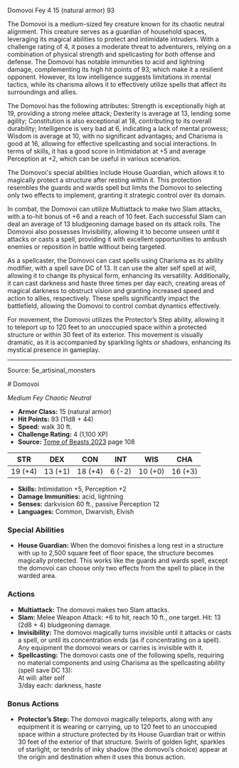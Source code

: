 <MonsterName/>Domovoi</MonsterName>
<CreatureType/>Fey</CreatureType>
<CR/>4</CR>
<AC/>15 (natural armor)</AC>
<HP/>93</HP>
<summary>The Domovoi is a medium-sized fey creature known for its chaotic neutral alignment. This creature serves as a guardian of household spaces, leveraging its magical abilities to protect and intimidate intruders. With a challenge rating of 4, it poses a moderate threat to adventurers, relying on a combination of physical strength and spellcasting for both offense and defense. The Domovoi has notable immunities to acid and lightning damage, complementing its high hit points of 93, which make it a resilient opponent. However, its low intelligence suggests limitations in mental tactics, while its charisma allows it to effectively utilize spells that affect its surroundings and allies.</summary>

<detail>

The Domovoi has the following attributes: Strength is exceptionally high at 19, providing a strong melee attack; Dexterity is average at 13, lending some agility; Constitution is also exceptional at 18, contributing to its overall durability; Intelligence is very bad at 6, indicating a lack of mental prowess; Wisdom is average at 10, with no significant advantages; and Charisma is good at 16, allowing for effective spellcasting and social interactions. In terms of skills, it has a good score in Intimidation at +5 and average Perception at +2, which can be useful in various scenarios.

The Domovoi's special abilities include House Guardian, which allows it to magically protect a structure after resting within it. This protection resembles the guards and wards spell but limits the Domovoi to selecting only two effects to implement, granting it strategic control over its domain.

In combat, the Domovoi can utilize Multiattack to make two Slam attacks, with a to-hit bonus of +6 and a reach of 10 feet. Each successful Slam can deal an average of 13 bludgeoning damage based on its attack rolls. The Domovoi also possesses Invisibility, allowing it to become unseen until it attacks or casts a spell, providing it with excellent opportunities to ambush enemies or reposition in battle without being targeted.

As a spellcaster, the Domovoi can cast spells using Charisma as its ability modifier, with a spell save DC of 13. It can use the alter self spell at will, allowing it to change its physical form, enhancing its versatility. Additionally, it can cast darkness and haste three times per day each, creating areas of magical darkness to obstruct vision and granting increased speed and action to allies, respectively. These spells significantly impact the battlefield, allowing the Domovoi to control combat dynamics effectively.

For movement, the Domovoi utilizes the Protector’s Step ability, allowing it to teleport up to 120 feet to an unoccupied space within a protected structure or within 30 feet of its exterior. This movement is visually dramatic, as it is accompanied by sparkling lights or shadows, enhancing its mystical presence in gameplay.</detail>



---

Source: 5e_artisinal_monsters

<statblock>
# Domovoi

*Medium* *Fey* *Chaotic Neutral*

- **Armor Class:** 15 (natural armor)
- **Hit Points:** 93 (11d8 + 44)
- **Speed:** walk 30 ft.
- **Challenge Rating:** 4 (1,100 XP)
- **Source:** [Tome of Beasts 2023](https://koboldpress.com/kpstore/product/tome-of-beasts-1-2023-edition/) page 108

| STR | DEX | CON | INT | WIS | CHA |
| --- | --- | --- | --- | --- | --- |
| 19 (+4) | 13 (+1) | 18 (+4) | 6 (-2) | 10 (+0) | 16 (+3) |

- **Skills:** Intimidation +5, Perception +2
- **Damage Immunities:** acid, lightning
- **Senses:** darkvision 60 ft., passive Perception 12
- **Languages:** Common, Dwarvish, Elvish

### Special Abilities

- **House Guardian:** When the domovoi finishes a long rest in a structure with up to 2,500 square feet of floor space, the structure becomes magically protected. This works like the guards and wards spell, except the domovoi can choose only two effects from the spell to place in the warded area.

### Actions

- **Multiattack:** The domovoi makes two Slam attacks.
- **Slam:** Melee Weapon Attack: +6 to hit, reach 10 ft., one target. Hit: 13 (2d8 + 4) bludgeoning damage.
- **Invisibility:** The domovoi magically turns invisible until it attacks or casts a spell, or until its concentration ends (as if concentrating on a spell). Any equipment the domovoi wears or carries is invisible with it.
- **Spellcasting:** The domovoi casts one of the following spells, requiring no material components and using Charisma as the spellcasting ability (spell save DC 13):<br>At will: alter self<br>3/day each: darkness, haste

### Bonus Actions

- **Protector’s Step:** The domovoi magically teleports, along with any equipment it is wearing or carrying, up to 120 feet to an unoccupied space within a structure protected by its House Guardian trait or within 30 feet of the exterior of that structure. Swirls of golden light, sparkles of starlight, or tendrils of inky shadow (the domovoi’s choice) appear at the origin and destination when it uses this bonus action.
</statblock>


